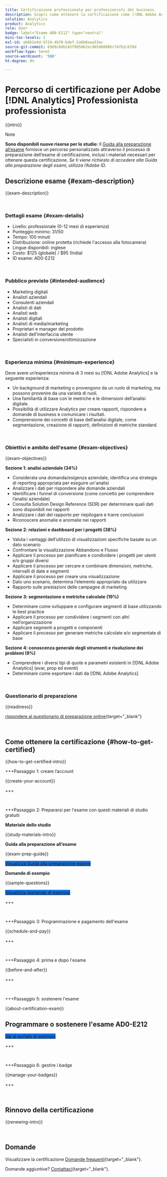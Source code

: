 ```yaml
---
title: Certificazione professionale per professionisti del business
description: Scopri come ottenere la certificazione come [!DNL Adobe Analytics] Professionista professionista.
solution: Analytics
product: Analytics
role: User
badge: label="Esame AD0-E212" type="neutral"
mini-toc-levels: 1
exl-id: ab0b2e4d-5f24-4b78-bdef-2a6b0aaa53ec
source-git-commit: 69d9c8db245f995062ec965d60886c747b2c6f8d
workflow-type: tm+mt
source-wordcount: '508'
ht-degree: 0%

---
```


# Percorso di certificazione per Adobe [!DNL Analytics] Professionista professionista

{{intro}}

>[!NOTE]
>
>**Sono disponibili nuove risorse per lo studio:** Il [Guida alla preparazione all’esame](https://app.rockinfo.com/courses/playScorm/531) fornisce un percorso personalizzato attraverso il processo di preparazione dell’esame di certificazione, inclusi i materiali necessari per ottenere questa certificazione. _Se ti viene richiesto di accedere alla Guida alla preparazione degli esami, utilizza l’Adobe ID._

## Descrizione esame {#exam-description}

{{exam-description}}

<br>

### Dettagli esame {#exam-details}

* Livello: professionale (0-12 mesi di esperienza)
* Punteggio minimo: 31/50
* Tempo: 100 minuti
* Distribuzione: online protetta (richiede l&#39;accesso alla fotocamera)
* Lingue disponibili: inglese
* Costo: $125 (globale) / $95 (India)
* ID esame: AD0-E212

<br>

### Pubblico previsto {#intended-audience}

* Marketing digitali
* Analisti aziendali
* Consulenti aziendali
* Analisti di dati
* Analisti web
* Analisti digitali
* Analisti di media/marketing
* Proprietari e manager del prodotto
* Analisti dell’interfaccia utente
* Specialisti in conversione/ottimizzazione

<br>

### Esperienza minima {#minimum-experience}

Deve avere un’esperienza minima di 3 mesi su [!DNL Adobe Analytics] e la seguente esperienza:

* Un background di marketing o provengono da un ruolo di marketing, ma possono provenire da una varietà di ruoli.
* Una familiarità di base con le metriche e le dimensioni dell’analisi digitale.
* Possibilità di utilizzare Analytics per creare rapporti, rispondere a domande di business e comunicare i risultati.
* Comprensione dei concetti di base dell’analisi digitale, come segmentazione, creazione di rapporti, definizioni di metriche standard.

<br>

### Obiettivi e ambito dell&#39;esame {#exam-objectives}

{{exam-objectives}}

**Sezione 1: analisi aziendale (34%)**

* Considerata una domanda/esigenza aziendale, identifica una strategia di reporting appropriata per eseguire un&#39;analisi
* Analizzare i dati per rispondere alle domande aziendali
* Identificare i funnel di conversione (come concetto per comprendere l’analisi aziendale)
* Consulta Solution Design Reference (SDR) per determinare quali dati sono disponibili nei rapporti
* Analizzare i dati del rapporto per riepilogare e trarre conclusioni
* Riconoscere anomalie e anomalie nei rapporti

**Sezione 2: relazioni e dashboard per i progetti (38%)**

* Valuta i vantaggi dell’utilizzo di visualizzazioni specifiche basate su un dato scenario
* Confrontare la visualizzazione Abbandono e Flusso
* Applicare il processo per pianificare e condividere i progetti per utenti e/o gruppi diversi
* Applicare il processo per cercare e combinare dimensioni, metriche, intervalli di date e segmenti
* Applicare il processo per creare una visualizzazione
* Dato uno scenario, determina l’elemento appropriato da utilizzare
* Rapporto sulle prestazioni delle campagne di marketing

**Sezione 3: segmentazione e metriche calcolate (19%)**

* Determinare come sviluppare e configurare segmenti di base utilizzando le best practice
* Applicare il processo per condividere i segmenti con altri nell’organizzazione
* Applicare segmenti a progetti e componenti
* Applicare il processo per generare metriche calcolate e/o segmentate di base

**Sezione 4: conoscenza generale degli strumenti e risoluzione dei problemi (9%)**

* Comprendere i diversi tipi di quote e parametri esistenti in [!DNL Adobe Analytics] (evar, prop ed eventi)
* Determinare come esportare i dati da [!DNL Adobe Analytics]

<br>

### Questionario di preparazione

{{readiness}}

[rispondere al questionario di preparazione online](https://scorpion.caveon.com/launchpad/ad-q-e129-readiness-questionnaire-for-adobe-aem-assets-developer-professional-exam-copy-w9tako/ad-q-e212-readiness-questionnaire-for-adobe-analytics-business-practitioner-professional-exam){target="_blank"}

<br>

## Come ottenere la certificazione {#how-to-get-certified}

{{how-to-get-certified-intro}}

+++Passaggio 1: creare l’account

{{create-your-account}}

+++

<br>

+++Passaggio 2: Prepararsi per l&#39;esame con questi materiali di studio gratuiti

**Materiale dello studio**

{{study-materials-intro}}

**Guida alla preparazione all’esame**

{{exam-prep-guide}}

<a href="https://app.rockinfo.com/courses/playScorm/531" target="_blank" class="spectrum-Button spectrum-Button--fill spectrum-Button--accent spectrum-Button--sizeM is-margin-bottom-big-big at-element-click-tracking" style="background-color:#1473E6">

<span class="spectrum-Button-label has-no-wrap">
   Visualizza Guida alla preparazione esame
</span>
</a>

**Domande di esempio**

{{sample-questions}}

<a href="https://scorpion.caveon.com/launchpad/ad0-e212-adobe-analytics-business-practitioner-professional-copy-th4xdu" target="_blank" class="spectrum-Button spectrum-Button--fill spectrum-Button--accent spectrum-Button--sizeM is-margin-bottom-big-big at-element-click-tracking" style="background-color:#1473E6">

<span class="spectrum-Button-label has-no-wrap">
   Visualizza domande di esempio
</span>
</a>

+++

<br>

+++Passaggio 3: Programmazione e pagamento dell&#39;esame

{{schedule-and-pay}}

+++

<br>

+++Passaggio 4: prima e dopo l&#39;esame

{{before-and-after}}

+++

<br>

+++Passaggio 5: sostenere l&#39;esame

{{about-certification-exam}}

## Programmare o sostenere l&#39;esame AD0-E212

<a href="https://www.certmetrics.com/adobe/candidate/examity_sso.aspx?eid=AD0-E212" target="_blank" class="spectrum-Button spectrum-Button--fill spectrum-Button--accent spectrum-Button--sizeM is-margin-bottom-big-big at-element-click-tracking" style="background-color:#1473E6">

<span class="spectrum-Button-label has-no-wrap">
   Vai al portale di esempio
</span>
</a>

+++

<br>

+++Passaggio 6: gestire i badge

{{manage-your-badges}}

+++

<br>

## Rinnovo della certificazione

{{renewing-intro}}

<br>

## Domande

Visualizzare la certificazione [Domande frequenti](https://experienceleague.adobe.com/docs/certification/certification/faq.html){target="_blank"}.

Domande aggiuntive? [Contattaci](mailto:certif@adobe.com){target="_blank"}.
